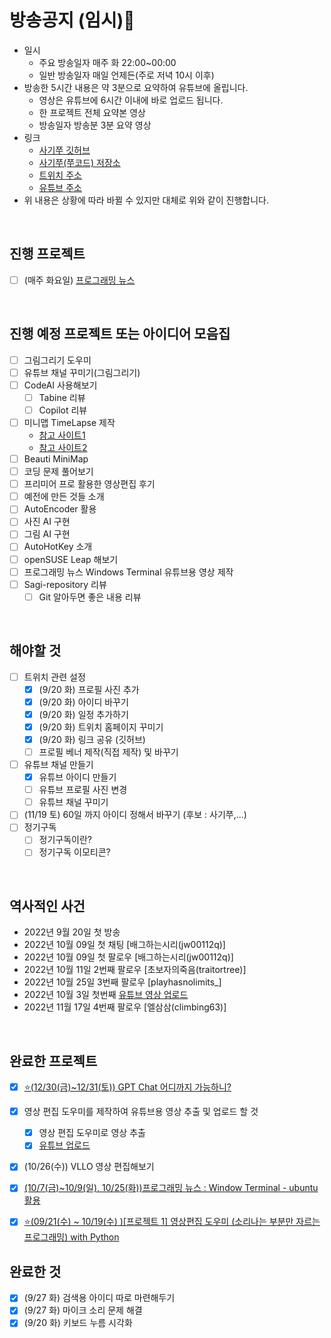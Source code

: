 # 방송공지 (임시)🐊

- 일시
  - 주요 방송일자 매주 화 22:00~00:00
  - 일반 방송일자 매일 언제든(주로 저녁 10시 이후)
- 방송한 5시간 내용은 약 3분으로 요약하여 유튜브에 올립니다.
  - 영상은 유튜브에 6시간 이내에 바로 업로드 됩니다.
  - 한 프로젝트 전체 요약본 영상
  - 방송일자 방송분 3분 요약 영상
- 링크
  - [사기쭈 깃허브](https://github.com/SAgiKPJH)
  - [사기쭈(쭈코드) 저장소](https://github.com/SAgiKPJH/SAGI_JJU-JJUCODE-)
  - [트위치 주소](https://www.twitch.tv/juhyung1021/about)
  - [유튜브 주소](https://www.youtube.com/channel/UCgjLsHt7hCXShJJq7KVbD-Q)
- 위 내용은 상황에 따라 바뀔 수 있지만 대체로 위와 같이 진행합니다.

<br>

## 진행 프로젝트

- [ ] (매주 화요일) [프로그래밍 뉴스](https://github.com/SAgiKPJH/SAGI_JJU-JJUCODE-/tree/main/News)

<br>

## 진행 예정 프로젝트 또는 아이디어 모음집

- [ ] 그림그리기 도우미
- [ ] 유튜브 채널 꾸미기(그림그리기)
- [ ] CodeAI 사용해보기
  - [ ] Tabine 리뷰
  - [ ] Copilot 리뷰
- [ ] 미니맵 TimeLapse 제작
  - [참고 사이트1](https://github.com/BenRogersWPG/VSCode-Transparent-Minimap)
  - [참고 사이트2](https://github.com/Gerrnperl/outline-map)
- [ ] Beauti MiniMap
- [ ] 코딩 문제 풀어보기
- [ ] 프리미어 프로 활용한 영상편집 후기
- [ ] 예전에 만든 것들 소개
- [ ] AutoEncoder 활용
- [ ] 사진 AI 구현
- [ ] 그림 AI 구현
- [ ] AutoHotKey 소개
- [ ] openSUSE Leap 해보기
- [ ] 프로그래밍 뉴스 Windows Terminal 유튜브용 영상 제작
- [ ] Sagi-repository 리뷰
  - [ ] Git 알아두면 좋은 내용 리뷰

<br>

## 해야할 것

- [ ] 트위치 관련 설정
  - [x] (9/20 화) 프로필 사진 추가
  - [x] (9/20 화) 아이디 바꾸기
  - [x] (9/20 화) 일정 추가하기
  - [x] (9/20 화) 트위치 홈페이지 꾸미기
  - [x] (9/20 화) 링크 공유 (깃허브)
  - [ ] 프로필 베너 제작(직접 제작) 및 바꾸기
- [ ] 유튜브 채널 만들기
  - [x] 유튜브 아이디 만들기
  - [ ] 유튜브 프로필 사진 변경
  - [ ] 유튜브 채널 꾸미기
- [ ] (11/19 토) 60일 까지 아이디 정해서 바꾸기 (후보 : 사기쭈,...)
- [ ] 정기구독
  - [ ] 정기구독이란?
  - [ ] 정기구독 이모티콘?

<br>

## 역사적인 사건

- 2022년 9월 20일 첫 방송
- 2022년 10월 09일 첫 채팅 [배그하는시리(jw00112q)]
- 2022년 10월 09일 첫 팔로우 [배그하는시리(jw00112q)]
- 2022년 10월 11일 2번째 팔로우 [초보자의죽음(traitortree)]
- 2022년 10월 25일 3번째 팔로우 [playhasnolimits_]
- 2022년 10월 3일 첫번째 [유튜브 영상 업로드](https://www.youtube.com/watch?v=SuNGFuhZz70)
- 2022년 11월 17일 4번째 팔로우 [엘삼삼(climbing63)]

<br>

## 완료한 프로젝트

- [x] [⭐(12/30(금)~12/31(토)) GPT Chat 어디까지 가능하니?]()
- [x] 영상 편집 도우미를 제작하여 유튜브용 영상 추출 및 업로드 할 것
  - [x] 영상 편집 도우미로 영상 추출
  - [x] [유튜브 업로드](https://www.youtube.com/watch?v=SuNGFuhZz70)
- [x] (10/26(수)) VLLO 영상 편집해보기
- [x] [(10/7(금)~10/9(일), 10/25(화))프로그래밍 뉴스 : Window Terminal - ubuntu 활용](https://github.com/SAgiKPJH/SAGI_JJU-JJUCODE-/blob/main/News/2022/Windows%20Terminal.md)
- [x] [⭐(09/21(수) ~ 10/19(수) )[프로젝트 1] 영상편집 도우미 (소리나는 부분만 자르는 프로그래밍) with Python](https://github.com/SAgiKPJH/SAGI_JJU-JJUCODE-/tree/main/Project/01%20%EC%98%81%EC%83%81%ED%8E%B8%EC%A7%91%20%EB%8F%84%EC%9A%B0%EB%AF%B8%20in%20python)


## 완료한 것
- [x] (9/27 화) 검색용 아이디 따로 마련해두기
- [x] (9/27 화) 마이크 소리 문제 해결
- [x] (9/20 화) 키보드 누름 시각화
